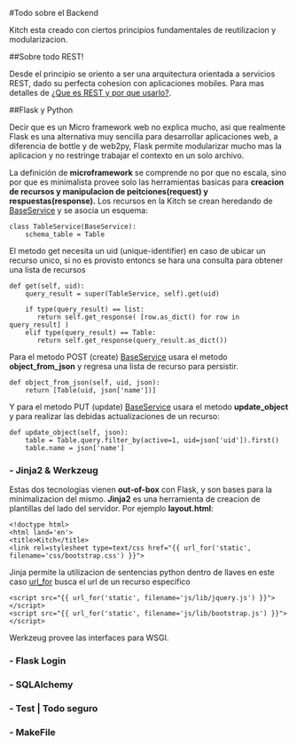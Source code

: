 #Todo sobre el Backend

Kitch esta creado con ciertos principios fundamentales de reutilizacion y modularizacion. 

##Sobre todo REST!

Desde el principio se oriento a ser una arquitectura orientada a servicios REST, dado su  perfecta cohesion con aplicaciones mobiles. Para mas detalles de [¿Que es REST y por que usarlo?](faq.md). 

##Flask y Python

Decir que es un Micro framework web no explica mucho, asi que realmente Flask es una alternativa muy sencilla para desarrollar aplicaciones web, a diferencia de bottle y de web2py, Flask permite modularizar mucho mas la aplicacion y no restringe trabajar el contexto en un solo archivo. 

La definición de **microframework** se comprende no por que no escala, sino por que es minimalista provee solo las herramientas basicas para **creacion de recursos y manipulacion de peitciones(request) y respuestas(response).** Los recursos en la Kitch se crean heredando de [BaseService](../kitch/utils/entities.py) y se asocia un esquema:

	class TableService(BaseService):
		schema_table = Table

El metodo get necesita un uid (unique-identifier) en caso de ubicar un recurso unico, si no es provisto entoncs se hara una consulta para obtener una lista de recursos 

	def get(self, uid):
		query_result = super(TableService, self).get(uid)

	    if type(query_result) == list:
    	   return self.get_response( [row.as_dict() for row in query_result] )
        elif type(query_result) == Table:
           return self.get_response(query_result.as_dict())

Para el metodo POST (create) [BaseService](../kitch/utils/entities.py) usara el metodo **object_from_json** y regresa una lista de recurso para persistir.

	def object_from_json(self, uid, json):
        return [Table(uid, json['name'])]

Y para el metodo PUT (update) [BaseService](../kitch/utils/entities.py) usara el metodo **update_object** y para realizar las debidas actualizaciones de un recurso:

	def update_object(self, json):
		table = Table.query.filter_by(active=1, uid=json['uid']).first()
		table.name = json['name']

### - Jinja2 & Werkzeug

Estas dos tecnologias vienen **out-of-box** con Flask, y son bases para la minimalizacion del mismo. **Jinja2** es una herramienta de creacion de plantillas del lado del servidor.  Por ejemplo **layout.html**:

	<!doctype html>
	<html land='en'>
	<title>Kitch</title>
	<link rel=stylesheet type=text/css href="{{ url_for('static', filename='css/bootstrap.css') }}">

Jinja permite la utilizacion de sentencias python dentro de llaves en este caso [url_for](http://flask.pocoo.org/docs/api/#flask.url_for) busca el url de un recurso especifico

	<script src="{{ url_for('static', filename='js/lib/jquery.js') }}"></script>
	<script src="{{ url_for('static', filename='js/lib/bootstrap.js') }}"></script>

Werkzeug provee las interfaces para WSGI.

### - Flask Login
### - SQLAlchemy
### - Test | Todo seguro
### - MakeFile